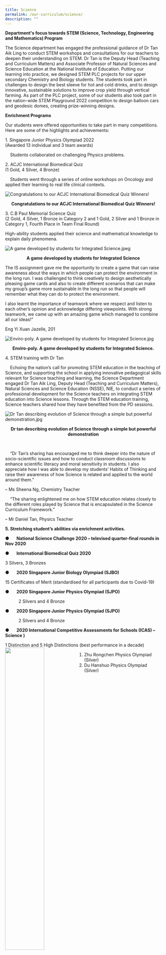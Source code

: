 ```yaml
---
title: Science
permalink: /our-curriculum/science/
description: ""
---
```

**Department's focus towards STEM (Science, Technology, Engineering and Mathematics) Program**

The Science department has engaged the professional guidance of Dr Tan Aik Ling to conduct STEM workshops and consultations for our teachers to deepen their understanding on STEM. Dr Tan is the Deputy Head (Teaching and Curriculum Matters) and Associate Professor of Natural Sciences and Science Education at the National Institute of Education. Putting our learning into practice, we designed STEM PLC projects for our upper secondary Chemistry and Biology students. The students took part in challenges to design the best sleeve for hot and cold drinks, and to design innovative, sustainable solutions to improve crop yield through vertical farming. As part of the PLC project, some of our students also took part in the nation-wide STEM Playground 2022 competition to design balloon cars and geodesic domes, creating prize-winning designs.


**Enrichment Programs**  

Our students were offered opportunities to take part in many competitions. Here are some of the highlights and achievements:

1\. Singapore Junior Physics Olympiad 2022  
     (Awarded 13 individual and 3 team awards)

    Students collaborated on challenging Physics problems.
  

2\. ACJC International Biomedical Quiz    
     (1 Gold, 4 Silver, 4 Bronze)

    Students went through a series of online workshops on Oncology and applied their learning to real life clinical contexts.

  
![Congratulations to our ACJC International Biomedical Quiz Winners!](/images/Congratulations%20to%20our%20ACJC%20International%20Biomedical%20Quiz%20Winners!.jpg)

<p style="text-align: center"><strong>Congratulations to our ACJC International Biomedical Quiz Winners!</strong></p>

3\. C.B Paul Memorial Science Quiz    
     (2 Gold, 4 Silver, 1 Bronze in Category 2 and 1 Gold, 2 Silver and 1 Bronze in Category 1, Fourth Place in Team Final Round)

High-ability students applied their science and mathematical knowledge to explain daily phenomena.

![A game developed by students for Integrated Science.jpeg](/images/integratedsciencegame.jpeg)

<p style="text-align: center"><strong>A game developed by students for Integrated Science</strong></p>

  

The IS assignment gave me the opportunity to create a game that can raise awareness about the ways in which people can protect the environment in the long run. I was challenged to think creatively to design aesthetically pleasing game cards and also to create different scenarios that can make my group’s game more sustainable in the long run so that people will remember what they can do to protect the environment.  

  

I also learnt the importance of teamwork where we respect and listen to each other’s opinion and acknowledge differing viewpoints. With strong teamwork, we came up with an amazing game which managed to combine all our ideas!”

Eng Yi Xuan Jazelle, 201 

![Enviro-poly. A game developed by students for Integrated Science.jpg](/images/enviropoly.jpg)
<p style="text-align: center"><strong>Enviro-poly. A game developed by students for Integrated Science.</strong></p>



4\. STEM training with Dr Tan

    Echoing the nation’s call for promoting STEM education in the teaching of Science, and supporting the school in applying innovative pedagogical skills relevant for Science teaching and learning, the Science Department engaged Dr Tan Aik Ling, Deputy Head (Teaching and Curriculum Matters), Natural Sciences and Science Education (NSSE), NIE, to conduct a series of professional development for the Science teachers on integrating STEM education into Science lessons. Through the STEM education training, Science teachers shared how they have benefited from the PD sessions.

![Dr Tan describing evolution of Science through a simple but powerful demonstration.jpg](/images/scienceevolution.jpg)  

<p style="text-align: center"><strong>Dr tan describing evolution of Science through a simple but powerful demonstration</strong></p> 

  
    “Dr Tan’s sharing has encouraged me to think deeper into the nature of socio-scientific issues and how to conduct classroom discussions to enhance scientific literacy and moral sensitivity in students. I also appreciate how I was able to develop my students’ Habits of Thinking and raise their awareness of how Science is related and applied to the world around them.” 

– Ms Sheena Ng, Chemistry Teacher

  
    “The sharing enlightened me on how STEM education relates closely to the different roles played by Science that is encapsulated in the Science Curriculum Framework.” 

– Mr Daniel Tan, Physics Teacher

  
**5\. Stretching student’s abilities via enrichment activities.**  

●      **National Science Challenge 2020 – televised quarter-final rounds in Nov 2020**

●      **International Biomedical Quiz 2020**

3 Silvers, 3 Bronzes

●      **2020 Singapore Junior Biology Olympiad (SJBO)**

15 Certificates of Merit (standardised for all participants due to Covid-19)

●      **2020 Singapore Junior Physics Olympiad (SJPO)**

           2 Silvers and 4 Bronze

●      **2020 Singapore Junior Physics Olympiad (SJPO)**

           2 Silvers and 4 Bronze

●      **2020 International Competitive Assessments for Schools (ICAS) – Science )**

1 Distinction and 5 High Distinctions (best performance in a decade)
<br>
<img src="/images/zhurongchen.jpg" align="left" style="width:50%;">
<img src="/images/duhanshuo .jpg" align="right" style="width:50%;">


1. Zhu Rongchen Physics Olympiad (Silver)
2. Du Hanshuo Physics Olympiad (Silver)